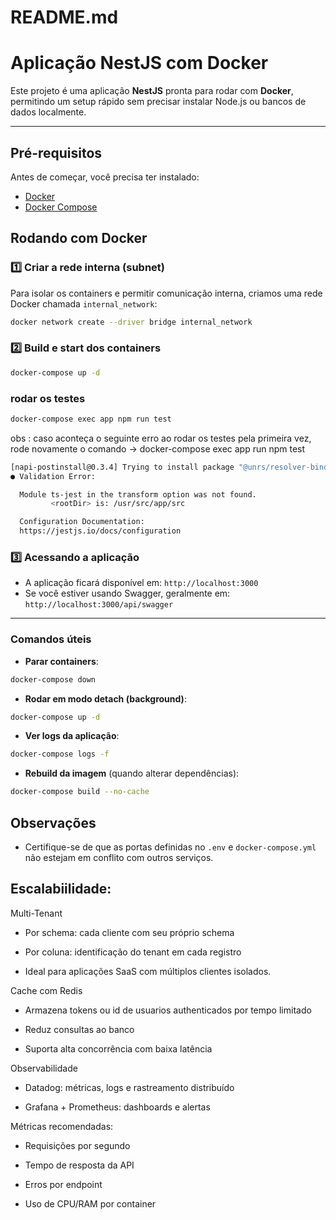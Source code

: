 # README.md

# Aplicação NestJS com Docker

Este projeto é uma aplicação **NestJS** pronta para rodar com **Docker**, permitindo um setup rápido sem precisar instalar Node.js ou bancos de dados localmente.

---

## Pré-requisitos

Antes de começar, você precisa ter instalado:

* [Docker](https://www.docker.com/get-started)
* [Docker Compose](https://docs.docker.com/compose/install/)

## Rodando com Docker

### 1️⃣ Criar a rede interna (subnet)

Para isolar os containers e permitir comunicação interna, criamos uma rede Docker chamada `internal_network`:

```bash
docker network create --driver bridge internal_network
```

### 2️⃣ Build e start dos containers

```bash
docker-compose up -d
```

### rodar os testes

```bash
docker-compose exec app npm run test
```

obs : caso aconteça o seguinte erro ao rodar os testes pela primeira vez, rode novamente o comando -> docker-compose exec app run npm test

```bash
[napi-postinstall@0.3.4] Trying to install package "@unrs/resolver-binding-linux-x64-musl" using npm
● Validation Error:

  Module ts-jest in the transform option was not found.
         <rootDir> is: /usr/src/app/src

  Configuration Documentation:
  https://jestjs.io/docs/configuration
```

### 3️⃣ Acessando a aplicação

* A aplicação ficará disponível em: `http://localhost:3000`
* Se você estiver usando Swagger, geralmente em: `http://localhost:3000/api/swagger`

---

### Comandos úteis

* **Parar containers**:

```bash
docker-compose down
```

* **Rodar em modo detach (background)**:

```bash
docker-compose up -d
```

* **Ver logs da aplicação**:

```bash
docker-compose logs -f
```

* **Rebuild da imagem** (quando alterar dependências):

```bash
docker-compose build --no-cache
```

## Observações

* Certifique-se de que as portas definidas no `.env` e `docker-compose.yml` não estejam em conflito com outros serviços.

## Escalabiilidade:

Multi-Tenant
* Por schema: cada cliente com seu próprio schema

* Por coluna: identificação do tenant em cada registro

* Ideal para aplicações SaaS com múltiplos clientes isolados.

Cache com Redis

* Armazena tokens ou id de usuarios authenticados por tempo limitado

* Reduz consultas ao banco

* Suporta alta concorrência com baixa latência

Observabilidade
* Datadog: métricas, logs e rastreamento distribuído

* Grafana + Prometheus: dashboards e alertas

Métricas recomendadas:

* Requisições por segundo

* Tempo de resposta da API

* Erros por endpoint

* Uso de CPU/RAM por container
